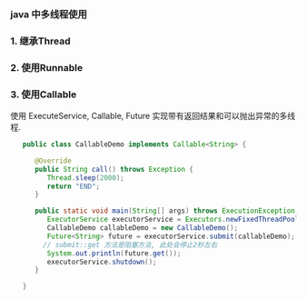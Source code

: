 ### java 中多线程使用

### 1. 继承Thread

### 2. 使用Runnable

### 3. 使用Callable

使用 ExecuteService, Callable, Future 实现带有返回结果和可以抛出异常的多线程.

```java
   public class CallableDemo implements Callable<String> {

      @Override
      public String call() throws Exception {
         Thread.sleep(2000);
         return "END";
      }

      public static void main(String[] args) throws ExecutionException, InterruptedException {
         ExecutorService executorService = Executors.newFixedThreadPool(1);
         CallableDemo callableDemo = new CallableDemo();
         Future<String> future = executorService.submit(callableDemo);
        // submit::get 方法是阻塞方法, 此处会停止2秒左右
         System.out.println(future.get());
         executorService.shutdown();
      }

   }
```
